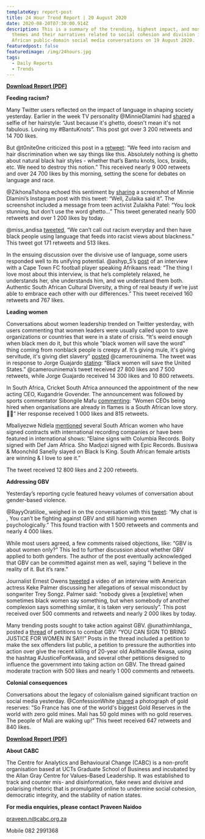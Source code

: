 ```yaml
---
templateKey: report-post
title: 24 Hour Trend Report | 20 August 2020
date: 2020-08-20T07:30:00.914Z
description: This is a summary of the trending, highest impact, and most active
  themes and their narratives related to social cohesion and division in South
  African public-domain social media conversations on 19 August 2020.
featuredpost: false
featuredimage: /img/24hours.jpg
tags:
  - Daily Reports
  - Trends
---
```

**[Download Report (PDF)](https://drive.google.com/u/5/uc?id=1OgsnvuUcNFZGr8u3XHsJaGrU4cFl-qzD&export=download)**

**Feeding racism?**

Many Twitter users reflected on the impact of language in shaping society yesterday. Earlier in the week TV personality @MinnieDlamini had [shared](https://twitter.com/MinnieDlamini/status/1295767687491182595) a selfie of her hairstyle: “Just because it's ghetto, doesn't mean it's not fabulous. Loving my #BantuKnots”. This post got over 3 200 retweets and 14 700 likes.

But @t0nite0ne criticized this post in a [retweet](https://twitter.com/t0nit0ne/status/1295811440406941699): “We feed into racism and hair discrimination when we say things like this. Absolutely nothing is ghetto about natural black hair styles - whether that’s Bantu knots, locs, braids, etc. We need to destroy this notion.” This received nearly 9 000 retweets and over 24 700 likes by this morning, setting the scene for debates on language and race.

@ZikhonaTshona echoed this sentiment by [sharing](https://twitter.com/ZikhonaTshona/status/1295948627819597824) a screenshot of Minnie Dlamini’s Instagram post with this tweet: “Well, Zulaika said it”. The screenshot included a message from teen activist Zulaikha Patel: “You look stunning, but don’t use the word ghetto…” This tweet generated nearly 500 retweets and over 1 200 likes by today.

@miss_andisa [tweeted](https://twitter.com/miss_andisa/status/1295971237248806913), “We can’t call out racism everyday and then have black people using language that feeds into racist views about blackness.” This tweet got 171 retweets and 513 likes.

In the ensuing discussion over the divisive use of language, some users responded well to its unifying potential. @ashyp_5’s [post](https://twitter.com/ZaahierAdams/status/1295741882144886791) of an interview with a Cape Town FC football player speaking Afrikaans read: “The thing I love most about this interview, is that he’s completely relaxed, he understands her, she understands him, and we understand them both. Authentic South African Cultural Diversity, a thing of real beauty if we’re just able to embrace each other with our differences.” This tweet received 160 retweets and 767 likes.



**Leading women**

Conversations about women leadership trended on Twitter yesterday, with users commenting that women leaders were usually called upon to save organizations or countries that were in a state of crisis. “It's weird enough when black men do it, but this whole "black women will save the word" thing coming from nonblack people is creepy af. It's giving mule, it's giving servitude, it's giving diet slavery” [posted](https://twitter.com/camerouninema/status/1295586331079344134) @camerouninema. The tweet was in response to Jorge Guajardo [stating](https://twitter.com/jorge_guajardo/status/1295556454473256961): “Black women will save the United States.” @camerouninema’s tweet received 27 800 likes and 7 500 retweets, while Jorge Guajardo received 14 300 likes and 10 800 retweets.

In South Africa, Cricket South Africa announced the appointment of the new acting CEO, Kugandrie Govender. The announcement was followed by sports commentator Sibongile Mafu [commenting](https://twitter.com/sboshmafu/status/1296004200829276161): “Women CEOs being hired when organisations are already in flames is a South African love story. 🤞🏽” Her response received 1 000 likes and 815 retweets.

Mbaliyezwe Ndlela [mentioned](https://twitter.com/mbali_ndlela/status/1296131056815542272) several South African women who have signed contracts with international recording companies or have been featured in international shows: “Elaine signs with Columbia Records. Boity signed with Def Jam Africa. Sho Madjozi signed with Epic Records. Busiswa & Moonchild Sanelly slayed on Black Is King. South African female artists are winning & I love to see it.”

The tweet received 12 800 likes and 2 200 retweets.

**Addressing GBV**

Yesterday’s reporting cycle featured heavy volumes of conversation about gender-based violence.

@RayyOratiiloe_ weighed in on the conversation with this [tweet](https://twitter.com/RayyOratiiloe_/status/1295783540857217024): “My chat is , You can’t be fighting against GBV and still harming women psychologically.” This found traction with 1 500 retweets and comments and nearly 4 000 likes.

While most users agreed, a few comments raised objections, like: “GBV is about women only?” This led to further discussion about whether GBV applied to both genders. The author of the post eventually acknowledged that GBV can be committed against men as well, saying “I believe in the reality of it. But it’s rare.”

Journalist Ernest Owens [tweeted](https://twitter.com/MrErnestOwens/status/1296121057624174594) a video of an interview with American actress Keke Palmer discussing her allegations of sexual misconduct by songwriter Trey Songz. Palmer said: “nobody gives a \[expletive] when sometimes black women say something, but when somebody of another complexion says something similar, it is taken very seriously”. This post received over 500 comments and retweets and nearly 2 000 likes by today.

Many trending posts sought to take action against GBV. @unathimhlanga_ posted a [thread](https://twitter.com/unathimhlanga_/status/1295759429107941379) of petitions to combat GBV: “YOU CAN SIGN TO BRING JUSTICE FOR WOMEN IN SA!!!” Posts in the thread included a petition to make the sex offenders list public, a petition to pressure the authorities into action over give the recent killing of 20-year old Asithandile Kwasa, using the hashtag #JusticeForKwasa, and several other petitions designed to influence the government into taking action on GBV. The thread gained moderate traction with 500 likes and nearly 1 000 comments and retweets.

**Colonial consequences**

Conversations about the legacy of colonialism gained significant traction on social media yesterday. @ConfessionWhite [shared](https://twitter.com/ConfessionWhite/status/1295953564863528962) a photograph of gold reserves: “So France has one of the world's biggest Gold Reserves in the world with zero gold mines. Mali has 50 gold mines with no gold reserves. The people of Mali are waking up!” This tweet received 647 retweets and 840 likes.

**[Download Report (PDF)](https://drive.google.com/u/5/uc?id=1OgsnvuUcNFZGr8u3XHsJaGrU4cFl-qzD&export=download)**

**About CABC**

The Centre for Analytics and Behavioural Change (CABC) is a non-profit organisation based at UCTs Graduate School of Business and incubated by the Allan Gray Centre for Values-Based Leadership. It was established to track and counter mis- and disinformation, fake news and divisive and polarising rhetoric that is promulgated online to undermine social cohesion, democratic integrity, and the stability of nation states.

**For media enquiries, please contact Praveen Naidoo**

[praveen.n@cabc.org.za](mailto:praveennaidoo123@gmail.com)

Mobile 082 2991368